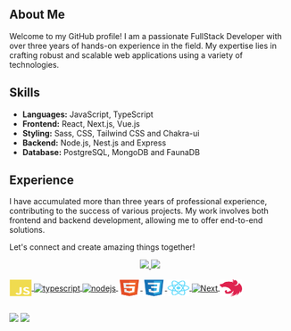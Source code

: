 ## About Me

Welcome to my GitHub profile! I am a passionate FullStack Developer with over three years of hands-on experience in the field. My expertise lies in crafting robust and scalable web applications using a variety of technologies.

## Skills

- **Languages:** JavaScript, TypeScript
- **Frontend:** React, Next.js, Vue.js
- **Styling:** Sass, CSS, Tailwind CSS and Chakra-ui
- **Backend:** Node.js, Nest.js and Express
- **Database:** PostgreSQL, MongoDB and FaunaDB


## Experience

I have accumulated more than three years of professional experience, contributing to the success of various projects. My work involves both frontend and backend development, allowing me to offer end-to-end solutions.


Let's connect and create amazing things together!


<div align="center">
  <a href="https://github.com/Kellbber">
  <img height="140em" src="https://github-readme-stats.vercel.app/api?username=Kellbber&show_icons=true&theme=dark&include_all_commits=true&count_private=true"/>
  <img height="140em" src="https://github-readme-stats.vercel.app/api/top-langs/?username=Kellbber&layout=compact&langs_count=7&theme=dark"/>
</div>
  </div>
<div style="display: inline_block"><br>
  <img align="center" alt="KB-Js" height="30" width="40" src="https://raw.githubusercontent.com/devicons/devicon/master/icons/javascript/javascript-plain.svg">
    <img align="center" height="30" width="40" alt="typescript" src="https://camo.githubusercontent.com/c04208976fe84f5bfd2111ba446acf65ff373c962ed80bbf7aa028820a5bbd79/68747470733a2f2f63646e2e6a7364656c6976722e6e65742f67682f64657669636f6e732f64657669636f6e2f69636f6e732f747970657363726970742f747970657363726970742d706c61696e2e737667" data-canonical-src="https://cdn.jsdelivr.net/gh/devicons/devicon/icons/typescript/typescript-plain.svg" style="max-width: 100%;">
    <img align="center" height="30" width="40" alt="nodejs" src="https://camo.githubusercontent.com/900baefb89e187c8b32cdbb3b440d1502fe8f30a1a335cc5dc5868af0142f8b1/68747470733a2f2f63646e2e6a7364656c6976722e6e65742f67682f64657669636f6e732f64657669636f6e2f69636f6e732f6e6f64656a732f6e6f64656a732d6f726967696e616c2e737667" data-canonical-src="https://cdn.jsdelivr.net/gh/devicons/devicon/icons/nodejs/nodejs-original.svg" style="max-width: 100%;">
  <img align="center" alt="KB-HTML" height="30" width="40" src="https://raw.githubusercontent.com/devicons/devicon/master/icons/html5/html5-original.svg">
  <img align="center" alt="KB-CSS" height="30" width="40" src="https://raw.githubusercontent.com/devicons/devicon/master/icons/css3/css3-original.svg">
   <img align="center" alt="React" height="30" width="40" src="https://raw.githubusercontent.com/devicons/devicon/master/icons/react/react-original.svg">  
  <img align="center" alt="Next" height="30" width="40" src="https://cdn.jsdelivr.net/gh/devicons/devicon/icons/nextjs/nextjs-original.svg" />
   <img align="center" alt="Nest" height="30" width="40" src="https://raw.githubusercontent.com/devicons/devicon/master/icons/nestjs/nestjs-plain.svg">

   
 ##
 
   <div> 
  <a href = "mailto:kellbberbarcarolo@gmail.com"><img src="https://img.shields.io/badge/-Gmail-%23333?style=for-the-badge&logo=gmail&logoColor=white" target="_blank"></a>
  <a href="https://www.linkedin.com/in/kellbber/" target="_blank"><img src="https://img.shields.io/badge/-LinkedIn-%230077B5?style=for-the-badge&logo=linkedin&logoColor=white" target="_blank"></a> 
  </div>

